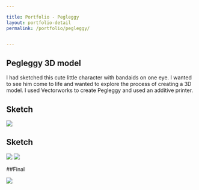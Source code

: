```yaml
---

title: Portfolio - Pegleggy
layout: portfolio-detail
permalink: /portfolio/pegleggy/


---
```


<h2>Pegleggy 3D model</h2>
				
<p>I had sketched this cute little character with bandaids on one eye.  I wanted to see him come to life and wanted to explore the process of creating a 3D model.  I used Vectorworks to create Pegleggy and used an additive printer. </p>
<h2>Sketch</h2>
<div class="row">
	<img src="{{:root}}/img/gallery/portfolio/pegleggy-1.png" class="large-3 large-offset-4 colunms" caption="sketch">
</div>
<h2>Sketch</h2>
<div class="row">
	<img src="{{:root}}/img/gallery/portfolio/pegleggy-2.jpg" class="large-6 columns" caption="VectorWorks shot">
	<img src="{{:root}}/img/gallery/portfolio/pegleggy-3.jpg" class="large-6 columns" caption="Shot 1">
</div>

##Final

<img src="{{:root}}/img/gallery/portfolio/pegleggy-4.jpg" class="large-12" caption="Shot 2">
